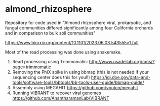 # almond_rhizosphere
Repository for code used in "Almond rhizosphere viral, prokaryotic, and fungal communities differed significantly among four California orchards and in comparison to bulk soil communities"


https://www.biorxiv.org/content/10.1101/2023.06.03.543555v1.full

Most of the read processing was done using snakemake. 
1. Read processing using Trimmomatic: http://www.usadellab.org/cms/?page=trimmomatic
2. Removing the PhiX spike in using bbmap (this is not needed if your sequencing center does this for you!!) https://jgi.doe.gov/data-and-tools/software-tools/bbtools/bb-tools-user-guide/bbmap-guide/
3. Assembly using MEGAHIT https://github.com/voutcn/megahit
4. Running VIBRANT to recover viral genomes https://github.com/AnantharamanLab/VIBRANT
